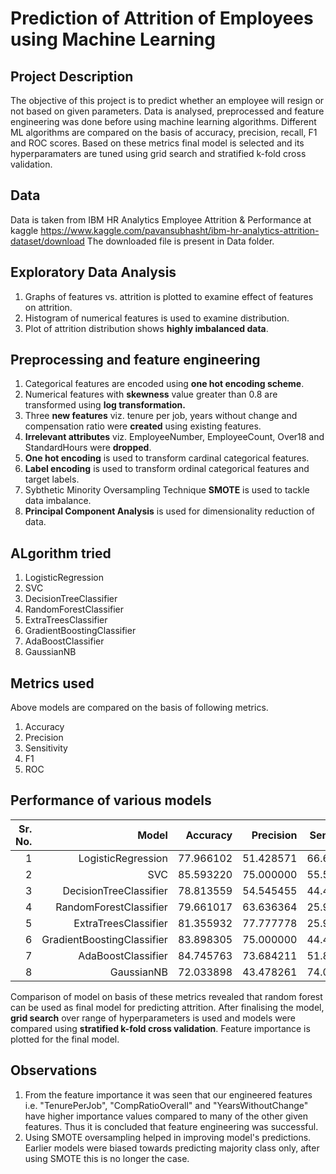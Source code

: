 #  Prediction of Attrition of Employees using Machine Learning 
##  Project Description
The objective of this project is to predict whether an employee will resign or not based on given parameters. Data is analysed, preprocessed and feature engineering was done
before using machine learning algorithms. Different ML algorithms are compared on the basis of accuracy, precision, recall, F1 and ROC scores. Based on these metrics final model 
is selected and its hyperparamaters are tuned using grid search and stratified k-fold cross validation. 

## Data
Data is taken from IBM HR Analytics Employee Attrition & Performance at kaggle https://www.kaggle.com/pavansubhasht/ibm-hr-analytics-attrition-dataset/download
The downloaded file is present in Data folder. 

## Exploratory Data Analysis
1. Graphs of features vs. attrition is plotted to examine effect of features on attrition.
2. Histogram of numerical features is used to examine distribution.
3. Plot of attrition distribution shows **highly imbalanced data**.

## Preprocessing and feature engineering
1. Categorical features are encoded using **one hot encoding scheme**.
2. Numerical features with **skewness** value greater than 0.8 are transformed using **log transformation.**
3. Three **new features** viz. tenure per job, years without change and compensation ratio were **created** using existing features.
4. **Irrelevant attributes** viz. EmployeeNumber, EmployeeCount, Over18 and StandardHours were **dropped**.
5. **One hot encoding** is used to transform cardinal categorical features.
6. **Label encoding** is used to transform ordinal categorical features and target labels.
7. Sybthetic Minority Oversampling Technique **SMOTE** is used to tackle data imbalance.
8. **Principal Component Analysis** is used for dimensionality reduction of data.

## ALgorithm tried
1. LogisticRegression
2. SVC
3. DecisionTreeClassifier 	    
4. RandomForestClassifier 	    
5. ExtraTreesClassifier 	      
6. GradientBoostingClassifier 	
7. AdaBoostClassifier 	        
8. GaussianNB 	

## Metrics used
Above models are compared on the basis of following metrics.
1. Accuracy
2. Precision
3. Sensitivity
4. F1
5. ROC

## Performance of various models
| Sr. No. |                      Model |  Accuracy | Precision | Sensitivity | Specificity | ROC Score |
|--------:|---------------------------:|----------:|----------:|------------:|------------:|----------:|
|    1    | LogisticRegression         | 77.966102 | 51.428571 | 66.666667   | 81.318681   | 0.739927  |
|    2    | SVC                        | 85.593220 | 75.000000 | 55.555556   | 94.505495   | 0.750305  |
|    3    | DecisionTreeClassifier     | 78.813559 | 54.545455 | 44.444444   | 89.010989   | 0.667277  |
|    4    | RandomForestClassifier     | 79.661017 | 63.636364 | 25.925926   | 95.604396   | 0.607652  |
|    5    | ExtraTreesClassifier       | 81.355932 | 77.777778 | 25.925926   | 97.802198   | 0.618641  |
|    6    | GradientBoostingClassifier | 83.898305 | 75.000000 | 44.444444   | 95.604396   | 0.700244  |
|    7    | AdaBoostClassifier         | 84.745763 | 73.684211 | 51.851852   | 94.505495   | 0.731787  |
|    8    | GaussianNB                 | 72.033898 | 43.478261 | 74.074074   | 71.428571   | 0.727513  |



Comparison of model on basis of these metrics revealed that random forest can be used as final model for predicting attrition.
After finalising the model, **grid search** over range of hyperparameters is used and models were compared using **stratified k-fold cross validation**.
Feature importance is plotted for the final model.

## Observations
1. From the feature importance it was seen that our engineered features i.e. "TenurePerJob", "CompRatioOverall" and "YearsWithoutChange" have higher importance values compared to many of the other given features. Thus it is concluded that feature engineering was successful.
2. Using SMOTE oversampling helped in improving model's predictions. Earlier models were biased towards predicting majority class only, after using SMOTE this is no longer the case.

